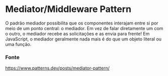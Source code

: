 # Mediator/Middleware Pattern

O padrão mediador possibilita que os componentes interajam entre si por meio de um ponto central: o mediador. Em vez de falar diretamente um com o outro, o mediador recebe as solicitações e as envia para frente! Em JavaScript, o mediador geralmente nada mais é do que um objeto literal ou uma função.

### Fonte
https://www.patterns.dev/posts/mediator-pattern/
